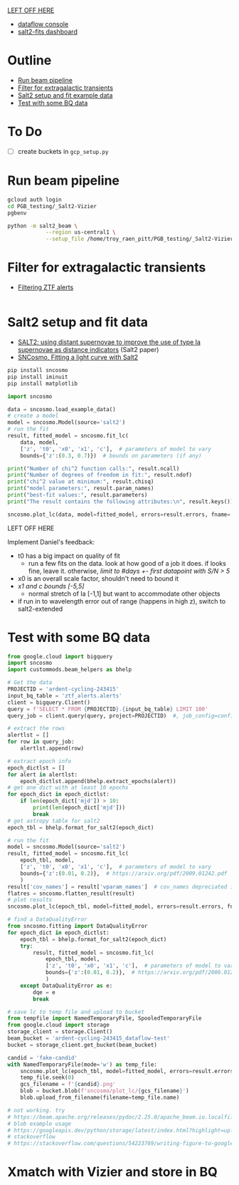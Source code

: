 [LEFT OFF HERE](#HERE)

- [dataflow console](https://console.cloud.google.com/dataflow/jobs?project=ardent-cycling-243415)
- [salt2-fits dashboard](https://console.cloud.google.com/monitoring/dashboards/resourceDetail/dataflow_job,project_id:ardent-cycling-243415,region:us-central1,job_name:salt2-fits?project=ardent-cycling-243415&timeDomain=1d)

# Outline
- [Run beam pipeline](#runbeam)
- [Filter for extragalactic transients](#filtertrans)
- [Salt2 setup and fit example data](#salt2setup)
- [Test with some BQ data](#testwithbq)

# To Do
- [ ]  create buckets in `gcp_setup.py`

<a name="runbeam"></a>
# Run beam pipeline
<!-- fs -->
```bash
gcloud auth login
cd PGB_testing/_Salt2-Vizier
pgbenv

python -m salt2_beam \
            --region us-central1 \
            --setup_file /home/troy_raen_pitt/PGB_testing/_Salt2-Vizier/setup.py
```
<!-- fe Run beam pipeline -->


<a name="filtertrans"></a>
# Filter for extragalactic transients
<!-- fs -->
- [Filtering ZTF alerts](https://github.com/ZwickyTransientFacility/ztf-avro-alert/blob/master/notebooks/Filtering_alerts.ipynb)

```python


```

<!-- fe Filter for extragalactic transients -->


<a name="salt2setup"></a>
# Salt2 setup and fit data
<!-- fs -->
- [SALT2: using distant supernovae to improve the use of type Ia supernovae as distance indicators](https://www.aanda.org/articles/aa/pdf/2007/16/aa6930-06.pdf) (Salt2 paper)
- [SNCosmo, Fitting a light curve with Salt2](https://sncosmo.readthedocs.io/en/stable/examples/plot_lc_fit.html)

```bash
pip install sncosmo
pip install iminuit
pip install matplotlib
```

```python
import sncosmo

data = sncosmo.load_example_data()
# create a model
model = sncosmo.Model(source='salt2')
# run the fit
result, fitted_model = sncosmo.fit_lc(
    data, model,
    ['z', 't0', 'x0', 'x1', 'c'],  # parameters of model to vary
    bounds={'z':(0.3, 0.7)})  # bounds on parameters (if any)

print("Number of chi^2 function calls:", result.ncall)
print("Number of degrees of freedom in fit:", result.ndof)
print("chi^2 value at minimum:", result.chisq)
print("model parameters:", result.param_names)
print("best-fit values:", result.parameters)
print("The result contains the following attributes:\n", result.keys())

sncosmo.plot_lc(data, model=fitted_model, errors=result.errors, fname='figs/fit.png')
```

<a name="HERE">LEFT OFF HERE</a>

Implement Daniel's feedback:
- t0 has a big impact on quality of fit
    - run a few fits on the data. look at how good of a job it does. if looks fine, leave it. otherwise, _limit to #days +- first datapoint with S/N > 5_
- x0 is an overall scale factor, shouldn't need to bound it
- _x1 and c bounds [-5,5]_
    - normal stretch of Ia [-1,1] but want to accommodate other objects
- if run in to wavelength error out of range (happens in high z), switch to salt2-extended

<!-- fe Salt2 setup and fit data -->


<a name="testwithbq"></a>
# Test with some BQ data
<!-- fs -->
```python
from google.cloud import bigquery
import sncosmo
import custommods.beam_helpers as bhelp

# Get the data
PROJECTID = 'ardent-cycling-243415'
input_bq_table = 'ztf_alerts.alerts'
client = bigquery.Client()
query = f'SELECT * FROM {PROJECTID}.{input_bq_table} LIMIT 100'
query_job = client.query(query, project=PROJECTID)  #, job_config=config)

# extract the rows
alertlst = []
for row in query_job:
    alertlst.append(row)

# extract epoch info
epoch_dictlst = []
for alert in alertlst:
    epoch_dictlst.append(bhelp.extract_epochs(alert))
# get one dict with at least 10 epochs
for epoch_dict in epoch_dictlst:
    if len(epoch_dict['mjd']) > 10:
        print(len(epoch_dict['mjd']))
        break
# get astropy table for salt2
epoch_tbl = bhelp.format_for_salt2(epoch_dict)

# run the fit
model = sncosmo.Model(source='salt2')
result, fitted_model = sncosmo.fit_lc(
    epoch_tbl, model,
    ['z', 't0', 'x0', 'x1', 'c'],  # parameters of model to vary
    bounds={'z':(0.01, 0.2)},  # https://arxiv.org/pdf/2009.01242.pdf
    )
result['cov_names'] = result['vparam_names']  # cov_names depreciated in favor of vparam_names, but flatten_result() requires it
flatres = sncosmo.flatten_result(result)
# plot results
sncosmo.plot_lc(epoch_tbl, model=fitted_model, errors=result.errors, fname='figs/fitbq.png')

# find a DataQualityError
from sncosmo.fitting import DataQualityError
for epoch_dict in epoch_dictlst:
    epoch_tbl = bhelp.format_for_salt2(epoch_dict)
    try:
        result, fitted_model = sncosmo.fit_lc(
            epoch_tbl, model,
            ['z', 't0', 'x0', 'x1', 'c'],  # parameters of model to vary
            bounds={'z':(0.01, 0.2)},  # https://arxiv.org/pdf/2009.01242.pdf
            )
    except DataQualityError as e:
        dqe = e
        break

# save lc to temp file and upload to bucket
from tempfile import NamedTemporaryFile, SpooledTemporaryFile
from google.cloud import storage
storage_client = storage.Client()
beam_bucket = 'ardent-cycling-243415_dataflow-test'
bucket = storage_client.get_bucket(beam_bucket)

candid = 'fake-candid'
with NamedTemporaryFile(mode='w') as temp_file:
    sncosmo.plot_lc(epoch_tbl, model=fitted_model, errors=result.errors, fname=temp_file.name)
    temp_file.seek(0)
    gcs_filename = f'{candid}.png'
    blob = bucket.blob(f'sncosmo/plot_lc/{gcs_filename}')
    blob.upload_from_filename(filename=temp_file.name)

# not working. try
# https://beam.apache.org/releases/pydoc/2.25.0/apache_beam.io.localfilesystem.html
# blob example usage
# https://googleapis.dev/python/storage/latest/index.html?highlight=upload_from_filename
# stackoverflow
# https://stackoverflow.com/questions/54223769/writing-figure-to-google-cloud-storage-instead-of-local-drive
```
<!-- fe Test with some BQ data -->


# Xmatch with Vizier and store in BQ
